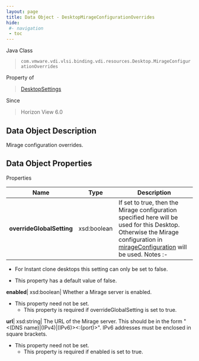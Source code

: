 ```yaml
---
layout: page
title: Data Object - DesktopMirageConfigurationOverrides
hide:
 #- navigation
 - toc
---
```






Java Class  
> `com.vmware.vdi.vlsi.binding.vdi.resources.Desktop.MirageConfigurationOverrides`

Property of  
> [DesktopSettings](vdi.resources.Desktop.DesktopSettings.md#field_detail)

Since  
> Horizon View 6.0


## Data Object Description 

Mirage configuration overrides. 

## Data Object Properties

Properties

Name |  Type |  Description   
---|---|---  
**overrideGlobalSetting**|  xsd:boolean|  If set to true, then the Mirage configuration specified here will be used for this Desktop. Otherwise the Mirage configuration in [mirageConfiguration](vdi.infrastructure.GlobalSettings.GlobalSettingsInfo.md#mirageConfiguration) will be used. Notes :-  


  * For Instant clone desktops this setting can only be set to false.

  


  * This property has a default value of false.

  
**enabled**|  xsd:boolean|  Whether a Mirage server is enabled.   


* This property need not be set.
  * This property is required if overrideGlobalSetting is set to true.

  
**url**|  xsd:string|  The URL of the Mirage server. This should be in the form "<(DNS name)|(IPv4)|(IPv6)><:(port)>". IPv6 addresses must be enclosed in square brackets.   


* This property need not be set.
  * This property is required if enabled is set to true.

  
  
  
   
  
  
